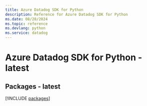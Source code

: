 ```yaml
---
title: Azure Datadog SDK for Python
description: Reference for Azure Datadog SDK for Python
ms.date: 08/28/2024
ms.topic: reference
ms.devlang: python
ms.service: datadog
---
```

# Azure Datadog SDK for Python - latest
## Packages - latest
[!INCLUDE [packages](datadog-index.md)]